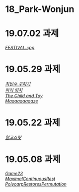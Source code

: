 # 18_Park-Wonjun

# 19.07.02 과제
<em><a href="https://github.com/Aaaaiiiiiee/AlgorithmPractice/blob/master/2019.07.02/FESTIVAL.cpp">FESTIVAL.cpp</a></em></br>

# 19.05.29 과제
<em><a href="https://github.com/Aaaaiiiiiee/AlgorithmPractice/blob/master/2019.05.29/%EC%B5%9C%EB%B9%88%EC%88%98%20%EA%B5%AC%ED%95%98%EA%B8%B0.cpp">최빈수 구하기</a></em></br>
<em><a href="https://github.com/Aaaaiiiiiee/AlgorithmPractice/blob/master/2019.05.29/%ED%8C%8C%EB%A6%AC%20%ED%87%B4%EC%B9%98.cpp">파리 퇴치</a></em></br>
<em><a href="https://github.com/Aaaaiiiiiee/AlgorithmPractice/blob/master/2019.05.29/The%20Child%20and%20Toy.cpp">The Child and Toy</a></em></br>
<em><a href="https://github.com/Aaaaiiiiiee/AlgorithmPractice/blob/master/2019.05.29/Maaaaaaaaaze.cpp">Maaaaaaaaaze</a></em></br>

# 19.05.22 과제
<em><a href="https://github.com/Aaaaiiiiiee/AlgorithmPractice/blob/master/2019.05.15/%EC%95%8C%EA%B3%A0%EC%8A%A4%ED%8C%9F_bfs.cpp">알고스팟</a></em></br>

# 19.05.08 과제
<em><a href="https://github.com/Aaaaiiiiiee/AlgorithmPractice/blob/master/2019.05.08/Game23_correct.cpp">Game23</a></em></br>
<em><a href="https://github.com/Aaaaiiiiiee/AlgorithmPractice/blob/master/2019.05.08/MaximalContinuousRest.cpp">MaximalContinuousRest</a></em></br>
<em><a href="https://github.com/Aaaaiiiiiee/AlgorithmPractice/blob/master/2019.05.08/PolycarpRestoresPermutation.cpp">PolycarpRestoresPermutation</a></em></br>
